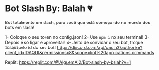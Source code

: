 # Bot Slash By: Balah  💔
Bot totalmente em slash, para você que está começando no mundo dos bots em slash!

1- Coloque o seu token no config.json!
2- Use `npm i` no seu terminal!
3- Depois é só ligar e aproveitar!
4- Jeito de convidar o seu bot, troque `IDAQUI`pelo id do seu bot!
https://discord.com/api/oauth2/authorize?client_id=IDAQUI&permissions=8&scope=bot%20applications.commands

Replit: https://replit.com/@AlguemAi2/Bot-slash-by-balah?v=1

